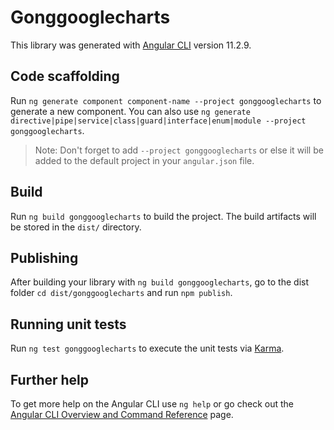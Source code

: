 # Gonggooglecharts

This library was generated with [Angular CLI](https://github.com/angular/angular-cli) version 11.2.9.

## Code scaffolding

Run `ng generate component component-name --project gonggooglecharts` to generate a new component. You can also use `ng generate directive|pipe|service|class|guard|interface|enum|module --project gonggooglecharts`.
> Note: Don't forget to add `--project gonggooglecharts` or else it will be added to the default project in your `angular.json` file. 

## Build

Run `ng build gonggooglecharts` to build the project. The build artifacts will be stored in the `dist/` directory.

## Publishing

After building your library with `ng build gonggooglecharts`, go to the dist folder `cd dist/gonggooglecharts` and run `npm publish`.

## Running unit tests

Run `ng test gonggooglecharts` to execute the unit tests via [Karma](https://karma-runner.github.io).

## Further help

To get more help on the Angular CLI use `ng help` or go check out the [Angular CLI Overview and Command Reference](https://angular.io/cli) page.
